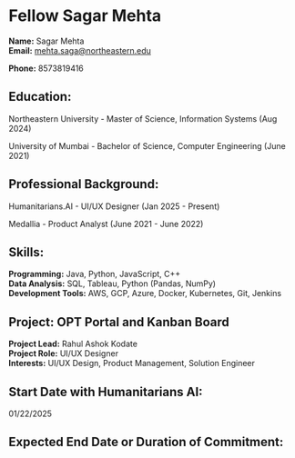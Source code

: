 # Fellow Sagar Mehta

**Name:** Sagar Mehta  
**Email:** mehta.saga@northeastern.edu

**Phone:** 8573819416 

## Education:  
Northeastern University - Master of Science, Information Systems (Aug 2024) 

University of Mumbai - Bachelor of Science, Computer Engineering (June 2021)

## Professional Background:  
Humanitarians.AI - UI/UX Designer (Jan 2025 - Present) 

Medallia - Product Analyst (June 2021 - June 2022)

## Skills:  
**Programming:** Java, Python, JavaScript, C++  
**Data Analysis:** SQL, Tableau, Python (Pandas, NumPy)  
**Development Tools:** AWS, GCP, Azure, Docker, Kubernetes, Git, Jenkins  

## Project: OPT Portal and Kanban Board  
**Project Lead:** Rahul Ashok Kodate  
**Project Role:** UI/UX Designer  
**Interests:** UI/UX Design, Product Management, Solution Engineer  

## Start Date with Humanitarians AI:  
01/22/2025 

## Expected End Date or Duration of Commitment:    

